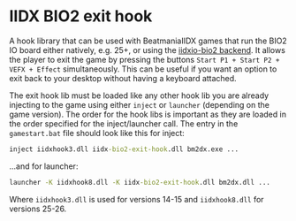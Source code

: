 # IIDX BIO2 exit hook
A hook library that can be used with BeatmaniaIIDX games that run the BIO2 IO board either natively,
e.g. 25+, or using the [iidxio-bio2 backend](../iidxhook/iidx-bio2.md). It allows the player to
exit the game by pressing the buttons `Start P1 + Start P2 + VEFX + Effect` simultaneously. This can
be useful if you want an option to exit back to your desktop without having a keyboard attached.

The exit hook lib must be loaded like any other hook lib you are already injecting to the game
using either `inject` or `launcher` (depending on the game version). The order for the hook libs is important as they are loaded in the order specified for the inject/launcher call. The entry in the `gamestart.bat` file should look like this for inject:
```bat
inject iidxhook3.dll iidx-bio2-exit-hook.dll bm2dx.exe ...
```
...and for launcher:
```bat
launcher -K iidxhook8.dll -K iidx-bio2-exit-hook.dll bm2dx.dll ...
```

Where `iidxhook3.dll` is used for versions 14-15 and `iidxhook8.dll` for versions 25-26.
